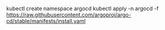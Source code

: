 kubectl create namespace argocd
kubectl apply -n argocd -f https://raw.githubusercontent.com/argoproj/argo-cd/stable/manifests/install.yaml

